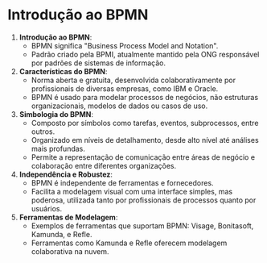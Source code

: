 # Introdução ao BPMN

1. **Introdução ao BPMN**:
    - BPMN significa "Business Process Model and Notation".
    - Padrão criado pela BPMI, atualmente mantido pela ONG responsável por padrões de sistemas de informação.
2. **Características do BPMN**:
    - Norma aberta e gratuita, desenvolvida colaborativamente por profissionais de diversas empresas, como IBM e Oracle.
    - BPMN é usado para modelar processos de negócios, não estruturas organizacionais, modelos de dados ou casos de uso.
3. **Simbologia do BPMN**:
    - Composto por símbolos como tarefas, eventos, subprocessos, entre outros.
    - Organizado em níveis de detalhamento, desde alto nível até análises mais profundas.
    - Permite a representação de comunicação entre áreas de negócio e colaboração entre diferentes organizações.
4. **Independência e Robustez**:
    - BPMN é independente de ferramentas e fornecedores.
    - Facilita a modelagem visual com uma interface simples, mas poderosa, utilizada tanto por profissionais de processos quanto por usuários.
5. **Ferramentas de Modelagem**:
    - Exemplos de ferramentas que suportam BPMN: Visage, Bonitasoft, Kamunda, e Refle.
    - Ferramentas como Kamunda e Refle oferecem modelagem colaborativa na nuvem.